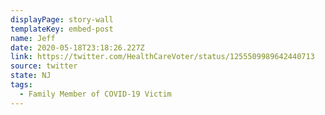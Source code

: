 ```yaml
---
displayPage: story-wall
templateKey: embed-post
name: Jeff
date: 2020-05-18T23:18:26.227Z
link: https://twitter.com/HealthCareVoter/status/1255509989642440713
source: twitter
state: NJ
tags:
  - Family Member of COVID-19 Victim
---
```

